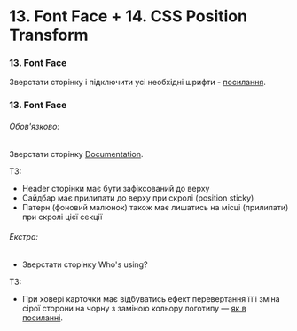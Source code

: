 # 13. Font Face + 14. CSS Position Transform

<h3>13. Font Face</h3>

<p>Зверстати сторінку і підключити усі необхідні шрифти -  <a href="https://www.figma.com/file/pKSsjdpNxqs0c9Cc0aZFUX/web-fonts">посилання</a>.</p>

<h3>13. Font Face</h3>

<h6>Обов'язково:</h6>

<p>Зверстати сторінку <a href="https://www.figma.com/file/FP2fHfIElPk4J42DYQGuMw/position-transform?node-id=0%3A1&t=47vrn2kFKyuXhLQy-0">Documentation</a>.</p>

<p>ТЗ:</p>
<ul>
<li>Header сторінки має бути зафіксований до верху </li>
<li>Сайдбар має прилипати до верху при скролі (position sticky)</li>
<li>Патерн (фоновий малюнок) також має лишатись на місці (прилипати) при скролі цієї секції</li>
</ul>

<h6>Екстра:</h6>

<ul>
<li>Зверстати сторінку Who's using?</li>
</ul>

<p>ТЗ:</p>

<ul>
<li>При ховері карточки має відбуватись ефект перевертання її і зміна сірої сторони на чорну з заміною кольору логотипу — <a href="https://www.w3schools.com/howto/howto_css_flip_card.asp">як в посиланні</a>.</li>
</ul>

